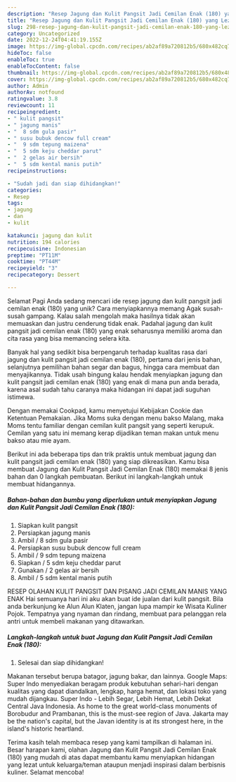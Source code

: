 ```yaml
---
description: "Resep Jagung dan Kulit Pangsit Jadi Cemilan Enak (180) yang Lezat Sekali"
title: "Resep Jagung dan Kulit Pangsit Jadi Cemilan Enak (180) yang Lezat Sekali"
slug: 298-resep-jagung-dan-kulit-pangsit-jadi-cemilan-enak-180-yang-lezat-sekali
category: Uncategorized
date: 2022-12-24T04:41:19.155Z
image: https://img-global.cpcdn.com/recipes/ab2af89a720812b5/680x482cq70/jagung-dan-kulit-pangsit-jadi-cemilan-enak-180-foto-resep-utama.jpg
hideToc: false
enableToc: true
enableTocContent: false
thumbnail: https://img-global.cpcdn.com/recipes/ab2af89a720812b5/680x482cq70/jagung-dan-kulit-pangsit-jadi-cemilan-enak-180-foto-resep-utama.jpg
cover: https://img-global.cpcdn.com/recipes/ab2af89a720812b5/680x482cq70/jagung-dan-kulit-pangsit-jadi-cemilan-enak-180-foto-resep-utama.jpg
author: Admin
authorAv: notfound
ratingvalue: 3.8
reviewcount: 11
recipeingredient:
- " kulit pangsit"
- " jagung manis"
- "  8 sdm gula pasir"
- " susu bubuk dencow full cream"
- "  9 sdm tepung maizena"
- "  5 sdm keju cheddar parut"
- "  2 gelas air bersih"
- "  5 sdm kental manis putih"
recipeinstructions:

- "Sudah jadi dan siap dihidangkan!"
categories:
- Resep
tags:
- jagung
- dan
- kulit

katakunci: jagung dan kulit 
nutrition: 194 calories
recipecuisine: Indonesian
preptime: "PT11M"
cooktime: "PT44M"
recipeyield: "3"
recipecategory: Dessert

---
```



Selamat Pagi Anda sedang mencari ide resep jagung dan kulit pangsit jadi cemilan enak (180) yang unik? Cara menyiapkannya memang Agak susah-susah gampang. Kalau salah mengolah maka hasilnya tidak akan memuaskan dan justru cenderung tidak enak. Padahal jagung dan kulit pangsit jadi cemilan enak (180) yang enak seharusnya memiliki aroma dan cita rasa yang bisa memancing selera kita.


Banyak hal yang sedikit bisa berpengaruh terhadap kualitas rasa dari jagung dan kulit pangsit jadi cemilan enak (180), pertama dari jenis bahan, selanjutnya pemilihan bahan segar dan bagus, hingga cara membuat dan menyajikannya. Tidak usah bingung kalau hendak menyiapkan jagung dan kulit pangsit jadi cemilan enak (180) yang enak di mana pun anda berada, karena asal sudah tahu caranya maka hidangan ini dapat jadi suguhan istimewa.

Dengan memakai Cookpad, kamu menyetujui Kebijakan Cookie dan Ketentuan Pemakaian. Jika Moms suka dengan menu bakso Malang, maka Moms tentu familiar dengan cemilan kulit pangsit yang seperti kerupuk. Cemilan yang satu ini memang kerap dijadikan teman makan untuk menu bakso atau mie ayam.


Berikut ini ada beberapa tips dan trik praktis untuk membuat jagung dan kulit pangsit jadi cemilan enak (180) yang siap dikreasikan. Kamu bisa membuat Jagung dan Kulit Pangsit Jadi Cemilan Enak (180) memakai 8 jenis bahan dan 0 langkah pembuatan. Berikut ini langkah-langkah untuk membuat hidangannya.

<!--inarticleads1-->

##### Bahan-bahan dan bumbu yang diperlukan untuk menyiapkan Jagung dan Kulit Pangsit Jadi Cemilan Enak (180):

1. Siapkan  kulit pangsit
1. Persiapkan  jagung manis
1. Ambil  / 8 sdm gula pasir
1. Persiapkan  susu bubuk dencow full cream
1. Ambil  / 9 sdm tepung maizena
1. Siapkan  / 5 sdm keju cheddar parut
1. Gunakan  / 2 gelas air bersih
1. Ambil  / 5 sdm kental manis putih


RESEP OLAHAN KULIT PANGSIT DAN PISANG JADI CEMILAN MANIS YANG ENAK Hai semuanya hari ini aku akan buat ide jualan dari kulit pangsit. Bila anda berkunjung ke Alun Alun Klaten, jangan lupa mampir ke Wisata Kuliner Pojok. Tempatnya yang nyaman dan rindang, membuat para pelanggan rela antri untuk membeli makanan yang ditawarkan. 

<!--inarticleads2-->

##### Langkah-langkah untuk buat Jagung dan Kulit Pangsit Jadi Cemilan Enak (180):


1. Selesai dan siap dihidangkan!

Makanan tersebut berupa batagor, jagung bakar, dan lainnya. Google Maps: Super Indo menyediakan beragam produk kebutuhan sehari-hari dengan kualitas yang dapat diandalkan, lengkap, harga hemat, dan lokasi toko yang mudah dijangkau. Super Indo - Lebih Segar, Lebih Hemat, Lebih Dekat Central Java Indonesia. As home to the great world-class monuments of Borobudur and Prambanan, this is the must-see region of Java. Jakarta may be the nation&#39;s capital, but the Javan identity is at its strongest here, in the island&#39;s historic heartland. 

Terima kasih telah membaca resep yang kami tampilkan di halaman ini. Besar harapan kami, olahan Jagung dan Kulit Pangsit Jadi Cemilan Enak (180) yang mudah di atas dapat membantu kamu menyiapkan hidangan yang lezat untuk keluarga/teman ataupun menjadi inspirasi dalam berbisnis kuliner. Selamat mencoba!
